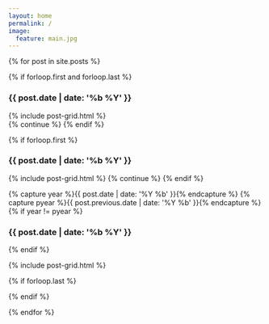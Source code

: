 ```yaml
---
layout: home
permalink: /
image:
  feature: main.jpg
---
```


{% for post in site.posts %}

{% if forloop.first and forloop.last %}
  <h3 style="clear: both">{{ post.date | date: '%b %Y' }}</h3>
  <div class="tiles">
    {% include post-grid.html %}
  </div><!-- /.tiles -->
  {% continue %}
{% endif %}

{% if forloop.first %}
  <h3 style="clear: both">{{ post.date | date: '%b %Y' }}</h3>
  <div class="tiles">
    {% include post-grid.html %}
  {% continue %}
{% endif %}

{% capture year %}{{ post.date | date: '%Y %b' }}{% endcapture %}
{% capture pyear %}{{ post.previous.date | date: '%Y %b' }}{% endcapture %}
{% if year != pyear %}
  </div><!-- /.tiles -->
  <h3 style="clear: both">{{ post.date | date: '%b %Y' }}</h3>
  <div class="tiles">
{% endif %}

{% include post-grid.html %}

{% if forloop.last %}
  </div><!-- /.tiles -->  
{% endif %}
  
{% endfor %}

